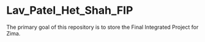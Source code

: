 # Lav_Patel_Het_Shah_FIP
The primary goal of this repository is to store the Final Integrated Project for Zima.
